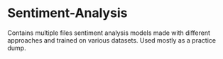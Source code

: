 # Sentiment-Analysis
Contains multiple files sentiment analysis models made with different approaches and trained on various datasets. Used mostly as a practice dump. 
